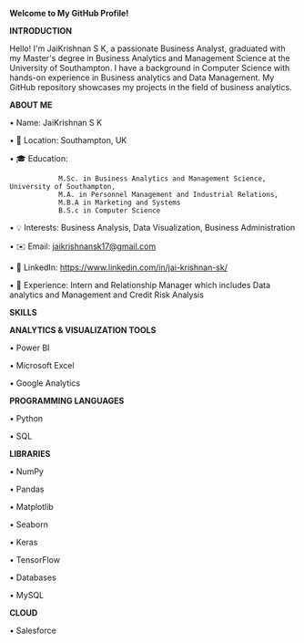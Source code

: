 **Welcome to My GitHub Profile!**

**INTRODUCTION**

Hello! I'm JaiKrishnan S K, a passionate Business Analyst, graduated with my Master's degree in Business Analytics and Management Science at the University of Southampton. I have a background in Computer Science with hands-on experience in Business analytics and Data Management. My GitHub repository showcases my projects in the field of business analytics.



**ABOUT ME**

•	Name: JaiKrishnan S K

•	📍 Location: Southampton, UK

•	🎓 Education: 
                
                M.Sc. in Business Analytics and Management Science, University of Southampton,
                M.A. in Personnel Management and Industrial Relations, 
                M.B.A in Marketing and Systems
                B.S.c in Computer Science

•	💡 Interests: Business Analysis, Data Visualization, Business Administration

•	✉️ Email: jaikrishnansk17@gmail.com

•	🔗 LinkedIn: https://www.linkedin.com/in/jai-krishnan-sk/ 

•	💼 Experience: Intern and Relationship Manager which includes Data analytics and Management and Credit Risk Analysis



**SKILLS**


**ANALYTICS & VISUALIZATION TOOLS**

•	Power BI

•	Microsoft Excel

•	Google Analytics



**PROGRAMMING LANGUAGES**

•	Python

•	SQL




**LIBRARIES**

•	NumPy

•	Pandas

•	Matplotlib

•	Seaborn

•	Keras

•	TensorFlow

•	Databases

•	MySQL


**CLOUD**

•	Salesforce






